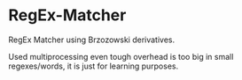 # RegEx-Matcher
RegEx Matcher using Brzozowski derivatives.

Used multiprocessing even tough overhead is too big in small regexes/words, it is just for learning purposes.
